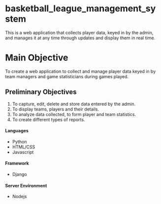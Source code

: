# basketball_league_management_system
This is a web application that collects player data, keyed in by the admin, and manages it at any time through updates and display them in real time. 

# Main Objective 
To create a web application to collect and manage player data keyed in by team managers and game statisticians during games played.  

## Preliminary Objectives
1.	To capture, edit, delete and store data entered by the admin.
2.	To display teams, players and their details.
3.	To analyze data collected, to form player and team statistics.
4.	To create different types of reports.

#### Languages 
- Python
- HTML/CSS
- Javascript
  
#### Framework
- Django

#### Server Environment
- Nodejs
